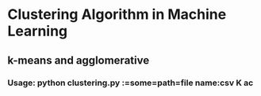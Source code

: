 # **Clustering Algorithm in Machine Learning**
## **k-means and agglomerative**
### Usage: python clustering.py :=some=path=file name:csv K ac
